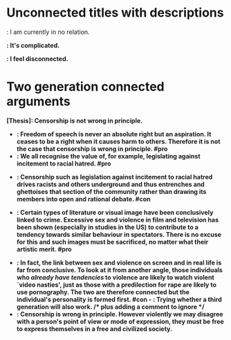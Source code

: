# Unconnected titles with descriptions

<a>: I am currently in no relation.

<b>: It's complicated.

<c>: I feel disconnected.

# Two generation connected arguments

[Thesis]: Censorship is not wrong in principle.
  + <P1a>: Freedom of speech is never an absolute right but an aspiration. It ceases to be a right when it causes harm to others. Therefore it is not the case that censorship is wrong in principle. #pro
  + <P1b>: We all recognise the value of, for example, legislating against incitement to racial hatred. #pro
   - <C1b>: Censorship such as legislation against incitement to racial hatred drives racists and others underground and thus entrenches and ghettoises that section of the community rather than drawing its members into open and rational debate. #con
  + <P2>: Certain types of literature or visual image have been conclusively linked to crime. Excessive sex and violence in film and television has been shown (especially in studies in the US) to contribute to a tendency towards similar behaviour in spectators. There is no excuse for this and such images must be sacrificed, no matter what their artistic merit. #pro
   - <C2>: In fact, the link between sex and violence on screen and in real life is far from conclusive. To look at it from another angle, those individuals who _already have tendencies_ to violence are likely to watch violent `video nasties', just as those with a predilection for rape are likely to use pornography. The two are therefore connected but the individual's personality is formed first. #con
    - <C3>: Trying whether a third generation will also work. /* plus adding a comment to ignore <hallo> */
  - <C1a>: Censorship is wrong in principle. However violently we may disagree with a person's point of view or mode of expression, they must be free to express themselves in a free and civilized society.



